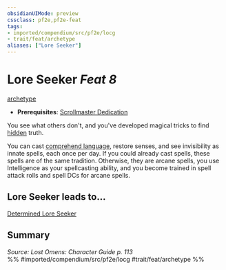 ```yaml
---
obsidianUIMode: preview
cssclass: pf2e,pf2e-feat
tags:
- imported/compendium/src/pf2e/locg
- trait/feat/archetype
aliases: ["Lore Seeker"]
---
```

# Lore Seeker  *Feat 8*  
[archetype](archetype.md)  

- **Prerequisites**: [Scrollmaster Dedication](scrollmaster-dedication-locg.md)

You see what others don't, and you've developed magical tricks to find [hidden](conditions.md#Hidden) truth.

You can cast [comprehend language](../spells/comprehend-language.md), restore senses, and see invisibility as innate spells, each once per day. If you could already cast spells, these spells are of the same tradition. Otherwise, they are arcane spells, you use Intelligence as your spellcasting ability, and you become trained in spell attack rolls and spell DCs for arcane spells.

## Lore Seeker leads to...

[Determined Lore Seeker](determined-lore-seeker-lopsg.md)

## Summary

*Source: Lost Omens: Character Guide p. 113*  
%% #imported/compendium/src/pf2e/locg #trait/feat/archetype %%